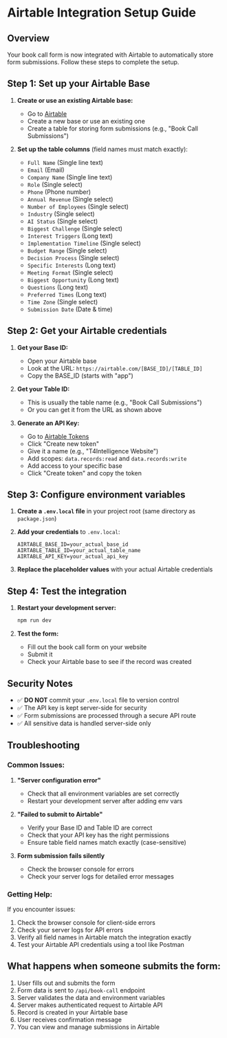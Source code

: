 # Airtable Integration Setup Guide

## Overview
Your book call form is now integrated with Airtable to automatically store form submissions. Follow these steps to complete the setup.

## Step 1: Set up your Airtable Base

1. **Create or use an existing Airtable base:**
   - Go to [Airtable](https://airtable.com)
   - Create a new base or use an existing one
   - Create a table for storing form submissions (e.g., "Book Call Submissions")

2. **Set up the table columns** (field names must match exactly):
   - `Full Name` (Single line text)
   - `Email` (Email)
   - `Company Name` (Single line text)
   - `Role` (Single select)
   - `Phone` (Phone number)
   - `Annual Revenue` (Single select)
   - `Number of Employees` (Single select)
   - `Industry` (Single select)
   - `AI Status` (Single select)
   - `Biggest Challenge` (Single select)
   - `Interest Triggers` (Long text)
   - `Implementation Timeline` (Single select)
   - `Budget Range` (Single select)
   - `Decision Process` (Single select)
   - `Specific Interests` (Long text)
   - `Meeting Format` (Single select)
   - `Biggest Opportunity` (Long text)
   - `Questions` (Long text)
   - `Preferred Times` (Long text)
   - `Time Zone` (Single select)
   - `Submission Date` (Date & time)

## Step 2: Get your Airtable credentials

1. **Get your Base ID:**
   - Open your Airtable base
   - Look at the URL: `https://airtable.com/[BASE_ID]/[TABLE_ID]`
   - Copy the BASE_ID (starts with "app")

2. **Get your Table ID:**
   - This is usually the table name (e.g., "Book Call Submissions")
   - Or you can get it from the URL as shown above

3. **Generate an API Key:**
   - Go to [Airtable Tokens](https://airtable.com/create/tokens)
   - Click "Create new token"
   - Give it a name (e.g., "T4Intelligence Website")
   - Add scopes: `data.records:read` and `data.records:write`
   - Add access to your specific base
   - Click "Create token" and copy the token

## Step 3: Configure environment variables

1. **Create a `.env.local` file** in your project root (same directory as `package.json`)

2. **Add your credentials** to `.env.local`:
   ```
   AIRTABLE_BASE_ID=your_actual_base_id
   AIRTABLE_TABLE_ID=your_actual_table_name
   AIRTABLE_API_KEY=your_actual_api_key
   ```

3. **Replace the placeholder values** with your actual Airtable credentials

## Step 4: Test the integration

1. **Restart your development server:**
   ```bash
   npm run dev
   ```

2. **Test the form:**
   - Fill out the book call form on your website
   - Submit it
   - Check your Airtable base to see if the record was created

## Security Notes

- ✅ **DO NOT** commit your `.env.local` file to version control
- ✅ The API key is kept server-side for security
- ✅ Form submissions are processed through a secure API route
- ✅ All sensitive data is handled server-side only

## Troubleshooting

### Common Issues:

1. **"Server configuration error"**
   - Check that all environment variables are set correctly
   - Restart your development server after adding env vars

2. **"Failed to submit to Airtable"**
   - Verify your Base ID and Table ID are correct
   - Check that your API key has the right permissions
   - Ensure table field names match exactly (case-sensitive)

3. **Form submission fails silently**
   - Check the browser console for errors
   - Check your server logs for detailed error messages

### Getting Help:

If you encounter issues:
1. Check the browser console for client-side errors
2. Check your server logs for API errors
3. Verify all field names in Airtable match the integration exactly
4. Test your Airtable API credentials using a tool like Postman

## What happens when someone submits the form:

1. User fills out and submits the form
2. Form data is sent to `/api/book-call` endpoint
3. Server validates the data and environment variables
4. Server makes authenticated request to Airtable API
5. Record is created in your Airtable base
6. User receives confirmation message
7. You can view and manage submissions in Airtable

